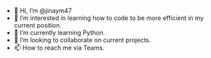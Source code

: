 - 👋 Hi, I’m @jinaym47
- 👀 I’m interested in learning how to code to be more efficient in my current position.
- 🌱 I’m currently learning Python.
- 💞️ I’m looking to collaborate on current projects.  
- 📫 How to reach me via Teams.
<!---
jinaym47/jinaym47 is a ✨ special ✨ repository because its `README.md` (this file) appears on your GitHub profile.
You can click the Preview link to take a look at your changes.
--->
